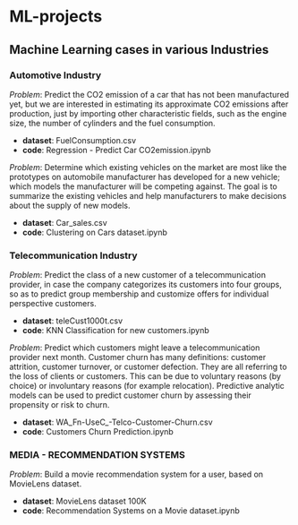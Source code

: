 # ML-projects

## Machine Learning cases in various Industries

### Automotive Industry
*Problem*: Predict the CO2 emission of a car that has not been manufactured yet, but we are interested in estimating its approximate CO2 emissions after production, just by importing other characteristic fields, such as the engine size, the number of cylinders and the fuel consumption.
- **dataset**: FuelConsumption.csv
- **code**: Regression - Predict Car CO2emission.ipynb

*Problem*: Determine which existing vehicles on the market are most like the prototypes on automobile manufacturer has developed for a new vehicle; which models the manufacturer will be competing against. The goal is to summarize the existing vehicles and help manufacturers to make decisions about the supply of new models.
- **dataset**: Car_sales.csv
- **code**: Clustering on Cars dataset.ipynb

### Telecommunication Industry
*Problem*: Predict the class of a new customer of a telecommunication provider, in case the company categorizes its customers into four groups, so as to predict group membership and customize offers for individual perspective customers.
- **dataset**: teleCust1000t.csv
- **code**:  	KNN Classification for new customers.ipynb

*Problem*: Predict which customers might leave a telecommunication provider next month. Customer churn has many definitions: customer attrition, customer turnover, or customer defection. They are all referring to the loss of clients or customers. This can be due to voluntary reasons (by choice) or involuntary reasons (for example relocation). Predictive analytic models can be used to predict customer churn by assessing their propensity or risk to churn. 
- **dataset**: WA_Fn-UseC_-Telco-Customer-Churn.csv
- **code**:  	Customers Churn Prediction.ipynb

### MEDIA - RECOMMENDATION SYSTEMS
*Problem*: Build a movie recommendation system for a user, based on MovieLens dataset.
- **dataset**: MovieLens dataset 100K
- **code**:  	Recommendation Systems on a Movie dataset.ipynb
